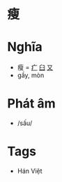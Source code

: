 # 瘦

# Nghĩa
* 瘦 = [疒](疒.md) [臼](臼.md) [又](又.md)
* gầy, mòn

# Phát âm
* /sấu/

# Tags
* Hán Việt

<script>window.HANZI_FIELD='瘦';</script>
